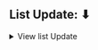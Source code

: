 ## List Update: ⬇︎

<details> 
  <summary>View list Update</summary>
	
Update 12 Jul 2024 Use my background Package
Update 12 Jul 2024 Reduce size background Package adated for old macOS
Update 12 Jul 2024 Update ButtonBox background Packag
Update 11 Jul 2024 Update StatusBarApp, change background Package
Update 16 Jan 2024  List Support adapter in Readme
Update 02 July 2023  Change Background program
Update 15 Dec 2022 Moove Helper
Update 13 Dec 2022 Update 13 Dec 2022 Fix Uninstall Utility
Update 02 Nov 2022 No more need Agents and Deamon
Update 16 Oct 2022 Adapted for latest macOS
Update 12 June 2022 Add support macOS Ventura 13
Update 01 March 2022 Add Portuguese language credit : @erikadeolima
Update 08 Jan 2022 Open StatusBarApp before reboot
Update 31 Dec 2021 remove spam uninstall script
Update 14 Dec 2021 support page.html inside the program, StatusBarApp open after reboot
Update 11 Dec 2021 support page.html
Update 30 Oct 2021 strip and sign nib with Xcode
Update 15 Sept 2021 Release V8 adapt for latest macOS Big Sur 11
Update 15 august 2021 . Check SIP status
![SIP Status](https://user-images.githubusercontent.com/6248794/139541856-6eca3646-50a8-4a2f-9808-1d77f68dd423.png)
Update 26 july 2021 . Check box Auto start
Update 29 Nov 2020 Using a blue WIFI icon but similar to Big Sur
![Capture d’écran, Light](https://user-images.githubusercontent.com/6248794/100558078-c7896000-327a-11eb-9f28-d81df4c79e24.png)
![Capture d’écran, dark](https://user-images.githubusercontent.com/6248794/100558082-cb1ce700-327a-11eb-9a53-9c505b2432c2.png)

</details>



